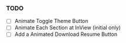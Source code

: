 ### TODO

-   [ ] Animate Toggle Theme Button
-   [ ] Animate Each Section at InView (initial only)
-   [ ] Add a Animated Download Resume Button
